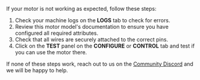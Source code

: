 If your motor is not working as expected, follow these steps:

1. Check your machine logs on the **LOGS** tab to check for errors.
1. Review this motor model's documentation to ensure you have configured all required attributes.
1. Check that all wires are securely attached to the correct pins.
1. Click on the **TEST** panel on the **CONFIGURE** or **CONTROL** tab and test if you can use the motor there.

If none of these steps work, reach out to us on the [Community Discord](https://discord.gg/viam) and we will be happy to help.